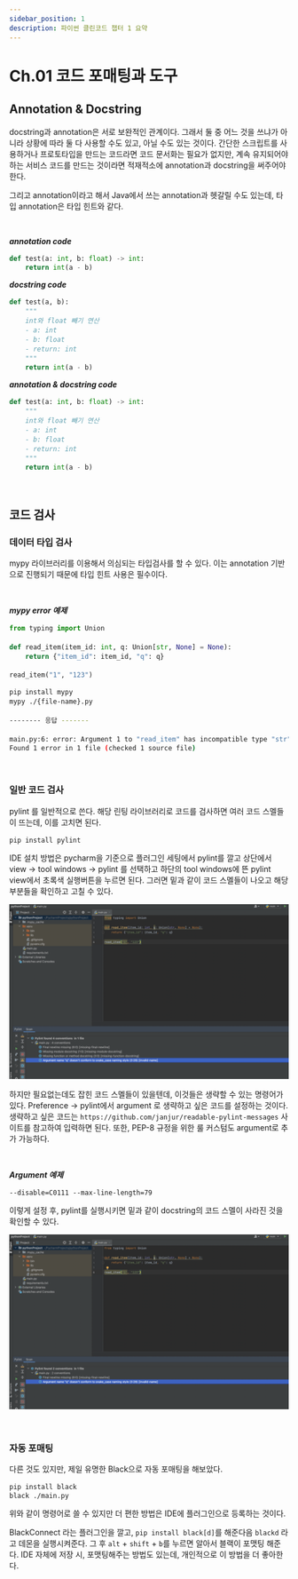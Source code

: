```yaml
---
sidebar_position: 1
description: 파이썬 클린코드 챕터 1 요약
---
```


# Ch.01 코드 포매팅과 도구

## Annotation & Docstring

docstring과 annotation은 서로 보완적인 관계이다. 그래서 둘 중 어느 것을 쓰냐가 아니라 상황에 따라 둘 다 사용할 수도 있고, 아닐 수도 있는 것이다. 간단한 스크립트를 사용하거나 프로토타입을 만드는 코드라면 코드 문서화는 필요가 없지만, 계속 유지되어야하는 서비스 코드를 만드는 것이라면 적재적소에 annotation과 docstring을 써주어야 한다.

그리고 annotation이라고 해서 Java에서 쓰는 annotation과 헷갈릴 수도 있는데, 타입 annotation은 타입 힌트와 같다.

<br/>

_**annotation code**_

```python
def test(a: int, b: float) -> int:
    return int(a - b)
```



_**docstring code**_

```python
def test(a, b):
    """
    int와 float 빼기 연산
    - a: int
    - b: float
    - return: int
    """
    return int(a - b)
```



_**annotation & docstring code**_

```python
def test(a: int, b: float) -> int:
    """
    int와 float 빼기 연산
    - a: int
    - b: float
    - return: int
    """
    return int(a - b)
```

<br/>

## 코드 검사

### 데이터 타입 검사

mypy 라이브러리를 이용해서 의심되는 타입검사를 할 수 있다. 이는 annotation 기반으로 진행되기 때문에 타입 힌트 사용은 필수이다.

<br/>

_**mypy error 예제**_

```python
from typing import Union

def read_item(item_id: int, q: Union[str, None] = None):
    return {"item_id": item_id, "q": q}

read_item("1", "123")
```

```bash
pip install mypy
mypy ./{file-name}.py

-------- 응답 -------

main.py:6: error: Argument 1 to "read_item" has incompatible type "str"; expected "int"  [arg-type]
Found 1 error in 1 file (checked 1 source file)
```

<br/>

### 일반 코드 검사

pylint 를 일반적으로 쓴다. 해당 린팅 라이브러리로 코드를 검사하면 여러 코드 스멜들이 뜨는데, 이를 고치면 된다. 

```
pip install pylint
```



IDE 설치 방법은 pycharm을 기준으로 플러그인 세팅에서 pylint를 깔고 상단에서 view -> tool windows -> pylint 를 선택하고 하단의 tool windows에 뜬 pylint view에서 초록색 실행버튼을 누르면 된다. 그러면 밑과 같이 코드 스멜들이 나오고 해당 부분들을 확인하고 고칠 수 있다.


![ch1_1](./ch1_1.png)


하지만 필요없는데도 잡힌 코드 스멜들이 있을텐데, 이것들은 생략할 수 있는 명령어가 있다. Preference -> pylint에서 argument 로 생략하고 싶은 코드를 설정하는 것이다. 생략하고 싶은 코드는 `https://github.com/janjur/readable-pylint-messages` 사이트를 참고하여 입력하면 된다. 또한, PEP-8 규정을 위한 룰 커스텀도 argument로 추가 가능하다.

<br/>

_**Argument 예제**_

```
--disable=C0111 --max-line-length=79
```



이렇게 설정 후, pylint를 실행시키면 밑과 같이 docstring의 코드 스멜이 사라진 것을 확인할 수 있다.


![ch1_2](./ch1_2.png)

<br/>

### 자동 포매팅

다른 것도 있지만, 제일 유명한 Black으로 자동 포매팅을 해보았다.

```
pip install black
black ./main.py
```

위와 같이 명령어로 쓸 수 있지만 더 편한 방법은 IDE에 플러그인으로 등록하는 것이다.

BlackConnect 라는 플러그인을 깔고, `pip install black[d]`를 해준다음 `blackd` 라고 데몬을 실행시켜준다. 그 후 `alt` + `shift` + `b`를 누르면 알아서 블랙이 포맷팅 해준다. IDE 자체에 저장 시, 포맷팅해주는 방법도 있는데, 개인적으로 이 방법을 더 좋아한다.

<br/>
